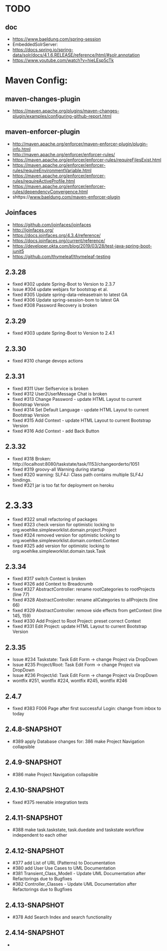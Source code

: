 # TODO 

## doc
* https://www.baeldung.com/spring-session
* EmbeddedSolrServer:
* https://docs.spring.io/spring-data/solr/docs/4.1.6.RELEASE/reference/html/#solr.annotation
* https://www.youtube.com/watch?v=hieLEsp5cTk

# Maven Config:
## maven-changes-plugin
* https://maven.apache.org/plugins/maven-changes-plugin/examples/configuring-github-report.html

## maven-enforcer-plugin
* http://maven.apache.org/enforcer/maven-enforcer-plugin/plugin-info.html
* http://maven.apache.org/enforcer/enforcer-rules/
* https://maven.apache.org/enforcer/enforcer-rules/requireFilesExist.html
* https://maven.apache.org/enforcer/enforcer-rules/requireEnvironmentVariable.html
* https://maven.apache.org/enforcer/enforcer-rules/requireActiveProfile.html
* https://maven.apache.org/enforcer/enforcer-rules/dependencyConvergence.html
* shttps://www.baeldung.com/maven-enforcer-plugin

## Joinfaces
* https://github.com/joinfaces/joinfaces
* http://joinfaces.org/
* https://docs.joinfaces.org/4.3.4/reference/
* https://docs.joinfaces.org/current/reference/
* https://developer.okta.com/blog/2019/03/28/test-java-spring-boot-junit5
* https://github.com/thymeleaf/thymeleaf-testing

## 2.3.28
* fixed #302 update Spring-Boot to Version to 2.3.7
* Issue #304 update webjars for bootstrap et al.
* fixed #305 Update spring-data-releasetrain to latest GA
* fixed #306 Update spring-session-bom to latest GA
* fixed #308 Password Recovery is broken

## 2.3.29
* fixed #303 update Spring-Boot to Version to 2.4.1

## 2.3.30
* fixed #310 change devops actions

## 2.3.31
* fixed #311 User Selfservice is broken
* fixed #312 User2UserMessage Chat is broken
* fixed #313 Change Password - update HTML Layout to current Bootstrap Version
* fixed #314 Set Default Language - update HTML Layout to current Bootstrap Version
* fixed #315 Add Context - update HTML Layout to current Bootstrap Version
* fixed #316 Add Context - add Back Button

## 2.3.32
* fixed #318 Broken: http://localhost:8080/taskstate/task/1153/changeorderto/1051
* fixed #319 groovy-all Warning during startup
* fixed #320 warning: SLF4J: Class path contains multiple SLF4J bindings.
* fixed #321 jar is too fat for deployment on heroku

# 2.3.33
* fixed #322 small refactoring of packages
* fixed #323 check version for optimistic locking to org.woehlke.simpleworklist.domain.project.Project
* fixed #324 removed version for optimistic locking to org.woehlke.simpleworklist.domain.context.Context
* fixed #325 add version for optimistic locking to org.woehlke.simpleworklist.domain.task.Task

## 2.3.34
* fixed #317 switch Context is broken
* fixed #326 add Context to Breadcrumb
* fixed #327 AbstractController: rename rootCategories to rootProjects (line 77)
* fixed #328 AbstractController: rename allCategories to allProjects (line 66)
* fixed #329 AbstractController: remove side effects from getContext (line 145, 159) 
* fixed #330 Add Project to Root Project: preset correct Context 
* fixed #331 Edit Project: update HTML Layout to current Bootstrap Version

## 2.3.35  
* Issue #234 Taskstate: Task Edit Form -> change Project via DropDown
* Issue #235 Project/Root: Task Edit Form -> change Project via DropDown
* Issue #236 Project/id: Task Edit Form -> change Project via DropDown
* wontfix #251, wontfix #224, wontfix #245, wontfix #246 


## 2.4.7
* fixed #383 F006 Page after first successful Login: change from inbox to today

## 2.4.8-SNAPSHOT
* #389 apply Database changes for: 386 make Project Navigation collapsible

## 2.4.9-SNAPSHOT
* #386 make Project Navigation collapsible

## 2.4.10-SNAPSHOT
* fixed #375 reenable integration tests

## 2.4.11-SNAPSHOT
* #388 make task.taskstate, task.duedate and taskstate workflow independent to each other

## 2.4.12-SNAPSHOT
* #377 add List of URL (Patterns) to Documentation
* #380 add User Use Cases to UML Documentation
* #381 Transient_Class_Modell - Update UML Documentation after Refactorings due to Bugfixes
* #382 Controller_Classes - Update UML Documentation after Refactorings due to Bugfixes

## 2.4.13-SNAPSHOT
* #378 Add Search Index and search functionality

## 2.4.14-SNAPSHOT
* 
